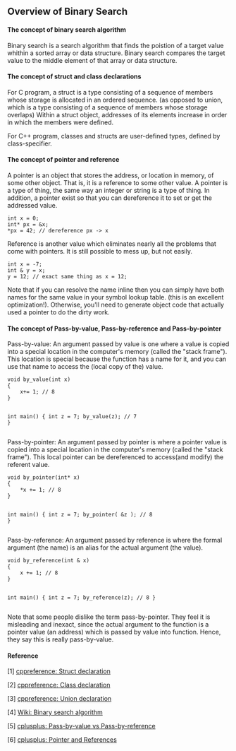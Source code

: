 ## Overview of Binary Search ##

#### The concept of binary search algorithm ####

Binary search is a search algorithm that finds the poistion of a target value whithin a sorted array or data structure. Binary search compares the target value to the middle element of that array or data structure.


#### The concept of struct and class declarations ####

For C program, a struct is a type consisting of a sequence of members whose storage is allocated in an ordered sequence. (as opposed to union, which is a type consisting of a sequence of members whose storage overlaps) Within a struct object, addresses of its elements increase in order in which the members were defined. 

For C++ program, classes and structs are user-defined types, defined by class-specifier.

#### The concept of pointer and reference ####

A pointer is an object that stores the address, or location in memory, of some other object. That is, it is a reference to some other value. A pointer is a type of thing, the same way an integer or string is a type of thing. In addition, a pointer exist so that you can dereference it to set or get the addressed value.

<div class="language-shell highlighter-rouge"><pre class="highlight"><code class="hljs ruby"><span class="nb">int x = 0;
int* px = &x;
*px = 42; // dereference px -> x</span></code></pre></div>

Reference is another value which eliminates nearly all the problems that come with pointers. It is still possible to mess up, but not easily.

<div class="language-shell highlighter-rouge"><pre class="highlight"><code class="hljs ruby"><span class="nb">int x = -7;
int & y = x;
y = 12; // exact same thing as x = 12;</span></code></pre></div>

Note that if you can resolve the name inline then you can simply have both names for the same value in your symbol lookup table. (this is an excellent optimization!). Otherwise, you'll need to generate object code that actually used a pointer to do the dirty work.

#### The concept of Pass-by-value, Pass-by-reference and Pass-by-pointer ####

Pass-by-value: An argument passed by value is one where a value is copied into a special location in the computer's memory (called the "stack frame"). This location is special because the function has a name for it, and you can use that name to access the (local copy of the) value. 

<div class="language-shell highlighter-rouge"><pre class="highlight"><code class="hljs ruby"><span class="nb">void by_value(int x)
{
    x+= 1; // 8
}

int main()
{
    int z = 7; 
    by_value(z); // 7
}</span></code></pre></div>

Pass-by-pointer: An argument passed by pointer is where a pointer value is copied into a special location in the computer's memory (called the "stack frame"). This local pointer can be dereferenced to access(and modify) the referent value.

<div class="language-shell highlighter-rouge"><pre class="highlight"><code class="hljs ruby"><span class="nb">void by_pointer(int* x)
{
    *x += 1; // 8
}

int main()
{
    int z = 7;
    by_pointer( &z ); // 8
}</span></code></pre></div>

Pass-by-reference: An argument passed by reference is where the formal argument (the name) is an alias for the actual argument (the value).

<div class="language-shell highlighter-rouge"><pre class="highlight"><code class="hljs ruby"><span class="nb">void by_reference(int & x)
{
    x += 1; // 8
}

int main()
{
    int z = 7;
    by_reference(z); // 8
}
</span></code></pre></div>

Note that some people dislike the term pass-by-pointer. They feel it is misleading and inexact, since the  actual argument to the function is a pointer value (an address) which is passed by value into function. Hence, they say this is really pass-by-value.

#### Reference ####
[1] [cppreference: Struct declaration](https://en.cppreference.com/w/c/language/struct)

[2] [cppreference: Class declaration](https://en.cppreference.com/w/cpp/language/class)

[3] [cppreference: Union declaration](https://en.cppreference.com/w/c/language/union)

[4] [Wiki: Binary search algorithm](https://en.wikipedia.org/wiki/Binary_search_algorithm)

[5] [cplusplus: Pass-by-value vs Pass-by-reference](https://www.cplusplus.com/faq/beginners/call-by/)

[6] [cplusplus: Pointer and References](https://www.cplusplus.com/faq/beginners/pointers-and-references/)
